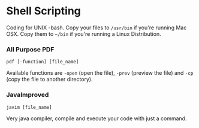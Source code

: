 # Shell Scripting
Coding for UNIX -bash.
Copy your files to ```/usr/bin``` if you're running Mac OSX.
Copy them to ```~/bin``` if you're running a Linux Distribution.

### All Purpose PDF
```
pdf [-function] [file_name]
```

Available functions are ```-open``` (open the file), ```-prev``` (preview the file) and ```-cp``` (copy the file to another directory).

### JavaImproved
```
javim [file_name]
```
Very java compiler, compile and execute your code with just a command.
